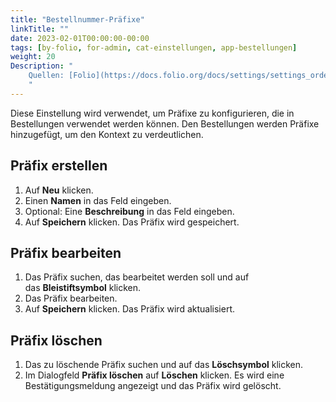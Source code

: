 ```yaml
---
title: "Bestellnummer-Präfixe"
linkTitle: ""
date: 2023-02-01T00:00:00-00:00
tags: [by-folio, for-admin, cat-einstellungen, app-bestellungen]
weight: 20
Description: "
    Quellen: [Folio](https://docs.folio.org/docs/settings/settings_orders/settings_orders/#settings--orders--prefixes ) & [GBV](https://info.gbv.de/pages/viewpage.action?pageId=851345594)
    "
---
```


Diese Einstellung wird verwendet, um Präfixe zu konfigurieren, die in Bestellungen verwendet werden können. Den Bestellungen werden Präfixe hinzugefügt, um den Kontext zu verdeutlichen.

## Präfix erstellen

1.  Auf **Neu** klicken.
2.  Einen **Namen** in das Feld eingeben.
3.  Optional: Eine **Beschreibung** in das Feld eingeben.
4.  Auf **Speichern** klicken. Das Präfix wird gespeichert.

## Präfix bearbeiten

1.  Das Präfix suchen, das bearbeitet werden soll und auf das **Bleistiftsymbol** klicken.
2.  Das Präfix bearbeiten.
3.  Auf **Speichern** klicken. Das Präfix wird aktualisiert.

## Präfix löschen

1.  Das zu löschende Präfix suchen und auf das **Löschsymbol** klicken.
2.  Im Dialogfeld **Präfix löschen** auf **Löschen** klicken. Es wird eine Bestätigungsmeldung angezeigt und das Präfix wird gelöscht.
